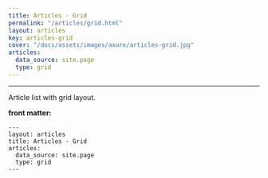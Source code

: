 ```yaml
---
title: Articles - Grid
permalink: "/articles/grid.html"
layout: articles
key: articles-grid
cover: "/docs/assets/images/axure/articles-grid.jpg"
articles:
  data_source: site.page
  type: grid
---
```


<div class="article__content" markdown="1">

---

Article list with grid layout.

<!--more-->

**front matter:**

    ---
    layout: articles
    title: Articles - Grid
    articles:
      data_source: site.page
      type: grid
    ---

</div>